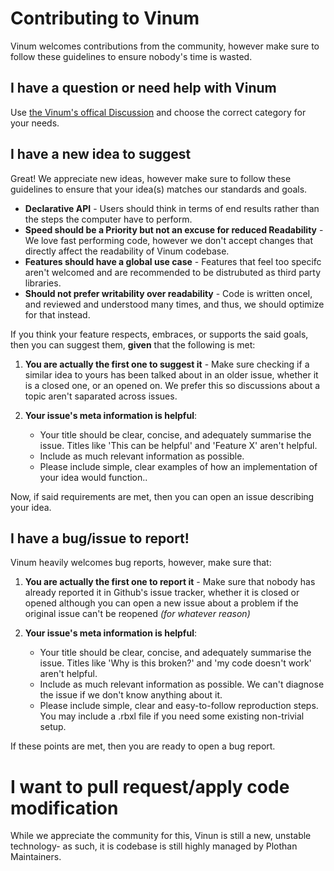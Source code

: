 # Contributing to Vinum
Vinum welcomes contributions from the community, however make sure to follow these guidelines to ensure nobody's time is wasted.

## I have a question or need help with Vinum

Use [the Vinum's offical Discussion](https://github.com/Plothan/Vinum/discussions) and choose the correct category for your needs.

## I have a new idea to suggest
Great! We appreciate new ideas, however make sure to follow these guidelines to ensure that your idea(s) matches our standards and goals.

* **Declarative API** - Users should think in terms of end results rather than the steps the computer have to perform.
* **Speed should be a Priority but not an excuse for reduced Readability** - We love fast performing code, however we don't accept changes that directly affect the readability of Vinum codebase.
* **Features should have a global use case** - Features that feel too specifc aren't welcomed and are recommended to be distrubuted as third party libraries.
* **Should not prefer writability over readability** - Code is written onceI, and reviewed and understood many times, and thus, we should optimize for that instead.

If you think your feature respects, embraces, or supports the said goals, then you can suggest them, **given** that the following is met:

1. **You are actually the first one to suggest it** - Make sure checking if a similar idea to yours has been talked about in an older issue, whether it is a closed one, or an opened on. We prefer this so discussions about a topic aren't saparated across issues.

2. **Your issue's meta information is helpful**:
    * Your title should be clear, concise, and adequately summarise the issue. Titles like 'This can be helpful' and 'Feature X' aren't helpful.
    * Include as much relevant information as possible.
    * Please include simple, clear examples of how an implementation of your idea would function..

Now, if said requirements are met, then you can open an issue describing your idea.


## I have a bug/issue to report!

Vinum heavily welcomes bug reports, however, make sure that:

1. **You are actually the first one to report it** - Make sure that nobody has already reported it in Github's issue tracker, whether it is closed or opened although you can open a new issue about a problem if the original issue can't be reopened *(for whatever reason)*

2. **Your issue's meta information is helpful**:
    * Your title should be clear, concise, and adequately summarise the issue. Titles like 'Why is this broken?' and 'my code doesn't work' aren't helpful.
    * Include as much relevant information as possible. We can't diagnose the issue if we don't know anything about it.
    * Please include simple, clear and easy-to-follow reproduction steps. You may include a .rbxl file if you need some existing non-trivial setup.

If these points are met, then you are ready to open a bug report.

# I want to pull request/apply code modification
While we appreciate the community for this, Vinun is still a new, unstable technology- as such, it is codebase is still highly managed by Plothan Maintainers. 
